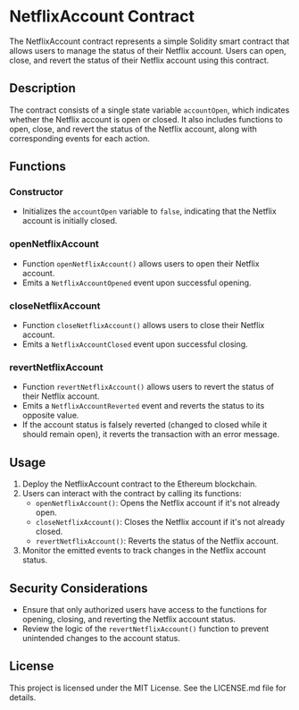 # NetflixAccount Contract

The NetflixAccount contract represents a simple Solidity smart contract that allows users to manage the status of their Netflix account. Users can open, close, and revert the status of their Netflix account using this contract.

## Description

The contract consists of a single state variable `accountOpen`, which indicates whether the Netflix account is open or closed. It also includes functions to open, close, and revert the status of the Netflix account, along with corresponding events for each action.

## Functions

### Constructor

- Initializes the `accountOpen` variable to `false`, indicating that the Netflix account is initially closed.

### openNetflixAccount

- Function `openNetflixAccount()` allows users to open their Netflix account.
- Emits a `NetflixAccountOpened` event upon successful opening.

### closeNetflixAccount

- Function `closeNetflixAccount()` allows users to close their Netflix account.
- Emits a `NetflixAccountClosed` event upon successful closing.

### revertNetflixAccount

- Function `revertNetflixAccount()` allows users to revert the status of their Netflix account.
- Emits a `NetflixAccountReverted` event and reverts the status to its opposite value.
- If the account status is falsely reverted (changed to closed while it should remain open), it reverts the transaction with an error message.

## Usage

1. Deploy the NetflixAccount contract to the Ethereum blockchain.
2. Users can interact with the contract by calling its functions:
   - `openNetflixAccount()`: Opens the Netflix account if it's not already open.
   - `closeNetflixAccount()`: Closes the Netflix account if it's not already closed.
   - `revertNetflixAccount()`: Reverts the status of the Netflix account.
3. Monitor the emitted events to track changes in the Netflix account status.

## Security Considerations

- Ensure that only authorized users have access to the functions for opening, closing, and reverting the Netflix account status.
- Review the logic of the `revertNetflixAccount()` function to prevent unintended changes to the account status.

## License

This project is licensed under the MIT License. See the LICENSE.md file for details.
